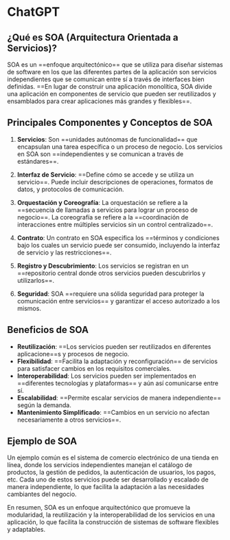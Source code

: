 # ChatGPT 
## ¿Qué es SOA (Arquitectura Orientada a Servicios)?
SOA es un ==enfoque arquitectónico== que se utiliza para diseñar sistemas de software en los que las diferentes partes de la aplicación son servicios independientes que se comunican entre sí a través de interfaces bien definidas. ==En lugar de construir una aplicación monolítica, SOA divide una aplicación en componentes de servicio que pueden ser reutilizados y ensamblados para crear aplicaciones más grandes y flexibles==.

## Principales Componentes y Conceptos de SOA

1. **Servicios**: Son ==unidades autónomas de funcionalidad== que encapsulan una tarea específica o un proceso de negocio. Los servicios en SOA son ==independientes y se comunican a través de estándares==.

2. **Interfaz de Servicio**: ==Define cómo se accede y se utiliza un servicio==. Puede incluir descripciones de operaciones, formatos de datos, y protocolos de comunicación.

3. **Orquestación y Coreografía**: La orquestación se refiere a la ==secuencia de llamadas a servicios para lograr un proceso de negocio==. La coreografía se refiere a la ==coordinación de interacciones entre múltiples servicios sin un control centralizado==.

4. **Contrato**: Un contrato en SOA especifica los ==términos y condiciones bajo los cuales un servicio puede ser consumido, incluyendo la interfaz de servicio y las restricciones==.

5. **Registro y Descubrimiento**: Los servicios se registran en un ==repositorio central donde otros servicios pueden descubrirlos y utilizarlos==.

6. **Seguridad**: SOA ==requiere una sólida seguridad para proteger la comunicación entre servicios== y garantizar el acceso autorizado a los mismos.

## Beneficios de SOA

- **Reutilización**: ==Los servicios pueden ser reutilizados en diferentes aplicacione==s y procesos de negocio.
- **Flexibilidad**: ==Facilita la adaptación y reconfiguración== de servicios para satisfacer cambios en los requisitos comerciales.
- **Interoperabilidad**: Los servicios pueden ser implementados en ==diferentes tecnologías y plataformas== y aún así comunicarse entre sí.
- **Escalabilidad**: ==Permite escalar servicios de manera independiente== según la demanda.
- **Mantenimiento Simplificado**: ==Cambios en un servicio no afectan necesariamente a otros servicios==.

## Ejemplo de SOA
Un ejemplo común es el sistema de comercio electrónico de una tienda en línea, donde los servicios independientes manejan el catálogo de productos, la gestión de pedidos, la autenticación de usuarios, los pagos, etc. Cada uno de estos servicios puede ser desarrollado y escalado de manera independiente, lo que facilita la adaptación a las necesidades cambiantes del negocio.

En resumen, SOA es un enfoque arquitectónico que promueve la modularidad, la reutilización y la interoperabilidad de los servicios en una aplicación, lo que facilita la construcción de sistemas de software flexibles y adaptables.